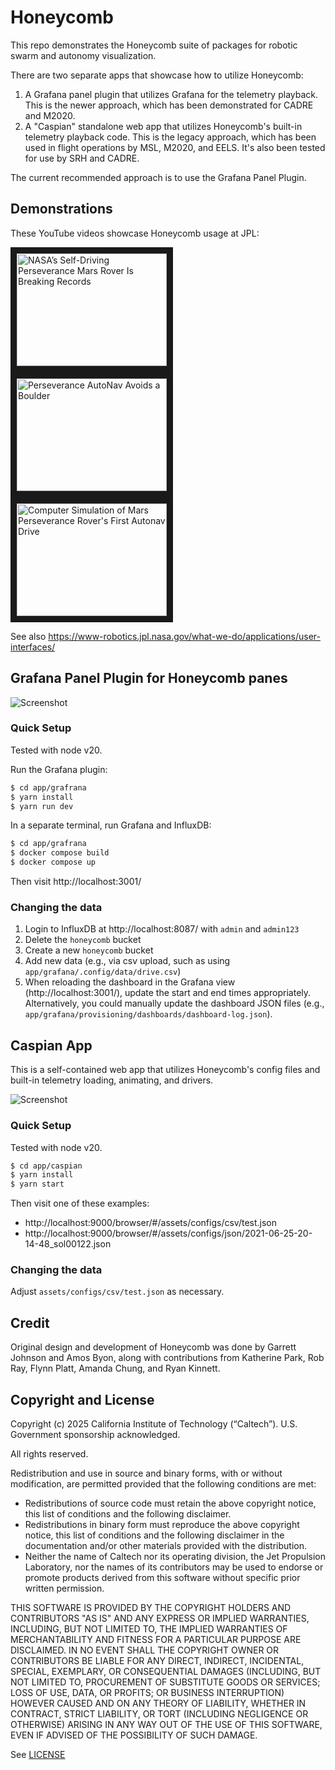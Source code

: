 # Honeycomb

This repo demonstrates the Honeycomb suite of packages for robotic swarm and autonomy visualization. 

There are two separate apps that showcase how to utilize Honeycomb: 
1. A Grafana panel plugin that utilizes Grafana for the telemetry playback. This is the newer approach, which has been demonstrated for CADRE and M2020.
2. A "Caspian" standalone web app that utilizes Honeycomb's built-in telemetry playback code. This is the legacy approach, which has been used in flight operations by MSL, M2020, and EELS. It's also been tested for use by SRH and CADRE.

The current recommended approach is to use the Grafana Panel Plugin.

## Demonstrations

These YouTube videos showcase Honeycomb usage at JPL:

<a href="http://www.youtube.com/watch?feature=player_embedded&v=E3xWCqPBUFU
" target="_blank"><img src="http://img.youtube.com/vi/E3xWCqPBUFU/0.jpg" 
alt="NASA’s Self-Driving Perseverance Mars Rover Is Breaking Records" width="240" height="180" border="10" /></a>
<a href="http://www.youtube.com/watch?feature=player_embedded&v=DTNRc2N1vbg
" target="_blank"><img src="http://img.youtube.com/vi/DTNRc2N1vbg/0.jpg" 
alt="Perseverance AutoNav Avoids a Boulder" width="240" height="180" border="10" /></a>
<a href="http://www.youtube.com/watch?feature=player_embedded&v=zHXtZIYHRo8
" target="_blank"><img src="http://img.youtube.com/vi/zHXtZIYHRo8/0.jpg" 
alt="Computer Simulation of Mars Perseverance Rover's First Autonav Drive" width="240" height="180" border="10" /></a>

See also https://www-robotics.jpl.nasa.gov/what-we-do/applications/user-interfaces/

## Grafana Panel Plugin for Honeycomb panes

![Screenshot](docs/screenshot.png)

### Quick Setup
Tested with node v20.

Run the Grafana plugin:
```sh
$ cd app/grafrana
$ yarn install
$ yarn run dev
```

In a separate terminal, run Grafana and InfluxDB:
```sh
$ cd app/grafrana
$ docker compose build
$ docker compose up
```

Then visit http://localhost:3001/

### Changing the data

1. Login to InfluxDB at http://localhost:8087/ with `admin` and `admin123`
2. Delete the `honeycomb` bucket
3. Create a new `honeycomb` bucket
4. Add new data (e.g., via csv upload, such as using `app/grafana/.config/data/drive.csv`)
5. When reloading the dashboard in the Grafana view (http://localhost:3001/), update the start and end times appropriately. Alternatively, you could manually update the dashboard JSON files (e.g., `app/grafana/provisioning/dashboards/dashboard-log.json`).

## Caspian App

This is a self-contained web app that utilizes Honeycomb's config files and built-in telemetry loading, animating, and drivers.

![Screenshot](docs/caspian-screenshot.png)

### Quick Setup
Tested with node v20.

```sh
$ cd app/caspian
$ yarn install
$ yarn start
```

Then visit one of these examples:
- http://localhost:9000/browser/#/assets/configs/csv/test.json
- http://localhost:9000/browser/#/assets/configs/json/2021-06-25-20-14-48_sol00122.json

### Changing the data
Adjust `assets/configs/csv/test.json` as necessary.

## Credit
Original design and development of Honeycomb was done by Garrett Johnson and Amos Byon, along with contributions from Katherine Park, Rob Ray, Flynn Platt, Amanda Chung, and Ryan Kinnett. 

## Copyright and License

Copyright (c) 2025 California Institute of Technology (“Caltech”). U.S. Government sponsorship acknowledged.

All rights reserved.

Redistribution and use in source and binary forms, with or without modification, are permitted provided that the following conditions are met:
- Redistributions of source code must retain the above copyright notice, this list of conditions and the following disclaimer.
- Redistributions in binary form must reproduce the above copyright notice, this list of conditions and the following disclaimer in the documentation and/or other materials provided with the distribution.
- Neither the name of Caltech nor its operating division, the Jet Propulsion Laboratory, nor the names of its contributors may be used to endorse or promote products derived from this software without specific prior written permission.

THIS SOFTWARE IS PROVIDED BY THE COPYRIGHT HOLDERS AND CONTRIBUTORS "AS IS" AND ANY EXPRESS OR IMPLIED WARRANTIES, INCLUDING, BUT NOT LIMITED TO, THE IMPLIED WARRANTIES OF MERCHANTABILITY AND FITNESS FOR A PARTICULAR PURPOSE ARE DISCLAIMED. IN NO EVENT SHALL THE COPYRIGHT OWNER OR CONTRIBUTORS BE LIABLE FOR ANY DIRECT, INDIRECT, INCIDENTAL, SPECIAL, EXEMPLARY, OR CONSEQUENTIAL DAMAGES (INCLUDING, BUT NOT LIMITED TO, PROCUREMENT OF SUBSTITUTE GOODS OR SERVICES; LOSS OF USE, DATA, OR PROFITS; OR BUSINESS INTERRUPTION) HOWEVER CAUSED AND ON ANY THEORY OF LIABILITY, WHETHER IN CONTRACT, STRICT LIABILITY, OR TORT (INCLUDING NEGLIGENCE OR OTHERWISE) ARISING IN ANY WAY OUT OF THE USE OF THIS SOFTWARE, EVEN IF ADVISED OF THE POSSIBILITY OF SUCH DAMAGE.

See [LICENSE](./LICENSE)
